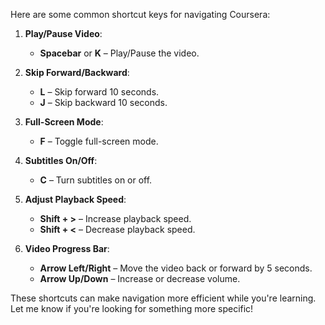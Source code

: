 

Here are some common shortcut keys for navigating Coursera:

1. **Play/Pause Video**:  
   - **Spacebar** or **K** – Play/Pause the video.

2. **Skip Forward/Backward**:
   - **L** – Skip forward 10 seconds.
   - **J** – Skip backward 10 seconds.

3. **Full-Screen Mode**:
   - **F** – Toggle full-screen mode.

4. **Subtitles On/Off**:  
   - **C** – Turn subtitles on or off.

5. **Adjust Playback Speed**:
   - **Shift + >** – Increase playback speed.
   - **Shift + <** – Decrease playback speed.

6. **Video Progress Bar**:
   - **Arrow Left/Right** – Move the video back or forward by 5 seconds.
   - **Arrow Up/Down** – Increase or decrease volume.

These shortcuts can make navigation more efficient while you're learning. Let me know if you're looking for something more specific!